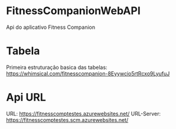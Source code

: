 # FitnessCompanionWebAPI

Api do aplicativo Fitness Companion

# Tabela

Primeira estruturação basica das tabelas: https://whimsical.com/fitnesscompanion-8Eyywcio5rtRcxo9LyufuJ

# Api URL
URL: https://fitnesscomptestes.azurewebsites.net/
URL-Server: https://fitnesscomptestes.scm.azurewebsites.net/
